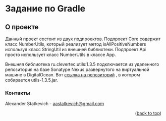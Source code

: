 # Задание по Gradle

## О проекте

Данный проект состоит из двух подпроектов. Подпроект Core содержит класс NumberUtils,
который реализует метод isAllPositiveNumbers используя класс StringUtil из внешней библиотеки.
Подпроект Api просто использует класс NumberUtils в классе App.

Внешняя библиотека ru.clevertec:utils:1.3.5
подключается из удаленного репозитория на базе Sonatype Nexus развернутого
на виртуальной машине в DigitalOcean. Вот [ссылка на репозиторий](https://github.com/AlexanderStatkevich/StringUtilsJar)
,
в котором собирается utils-1.3.5.jar.

### Контакты

Alexander Statkevich - aastatkevich@gmail.com


<p align="right">(<a href="#readme-top">back to top</a>)</p>